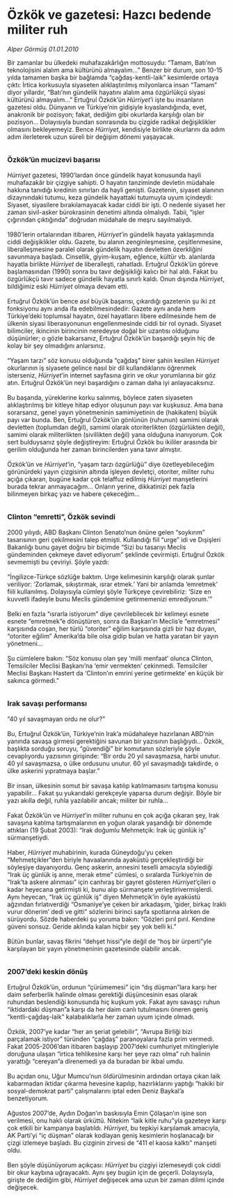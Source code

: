# Özkök ve gazetesi: Hazcı bedende militer ruh

*Alper Görmüş 01.01.2010*

<div class="yazi">Bir zamanlar bu ülkedeki muhafazakârlığın mottosuydu: “Tamam, Batı’nın teknolojisini alalım ama kültürünü almayalım...” Benzer bir durum, son 10-15 yılda tamamen başka bir bağlamda “çağdaş-kentli-laik” kesimlerde ortaya çıktı: İrtica korkusuyla siyaseten alıklaştırılmış milyonlarca insan “Tamam” diyor yıllardır, “Batı’nın gündelik hayatını alalım ama özgürlükçü siyasi kültürünü almayalım...” Ertuğrul Özkök’ün <i>Hürriyet</i>’i işte bu insanların gazetesi oldu. Dünyanın ve Türkiye’nin gidişiyle kıyaslandığında, evet, anakronik bir pozisyon; fakat, dediğim gibi okurlarda karşılığı olan bir pozisyon... Dolayısıyla bundan sonrasında bu çizgide radikal değişiklikler olmasını bekleyemeyiz. Bence <i>Hürriyet</i>, kendisiyle birlikte okurlarını da adım adım ilerleterek uzun süreli bir değişim dönemi yaşayacak. <b><br/><br/><br/><font size="3">Özkök’ün mucizevi başarısı</font></b><i> <br/><br/>Hürriyet</i> gazetesi, 1990’lardan önce gündelik hayat konusunda hayli muhafazakâr bir çizgiye sahipti. O hayatın tanziminde devletin müdahale hakkına tanıdığı kredinin sınırları da hayli genişti. Gazetenin, siyaset alanının dizaynındaki tutumu, keza gündelik hayattaki tutumuyla uyum içindeydi: Siyaset, siyasilere bırakılamayacak kadar ciddi bir işti. O nedenle siyaset her zaman sivil-asker bürokrasinin denetimi altında olmalıydı. Tabii, “işler çığırından çıktığında” doğrudan müdahale de meşru sayılmalıydı. <br/><br/>1980’lerin ortalarından itibaren, <i>Hürriyet</i>’in gündelik hayata yaklaşımında ciddi değişiklikler oldu. Gazete, bu alanın zenginleşmesine, çeşitlenmesine, liberalleşmesine paralel olarak gündelik hayatın devletten özerkliğini savunmaya başladı. Cinsellik, giyim-kuşam, eğlence, kültür vb. alanlarda hayatla birlikte <i>Hürriyet </i>de liberalleşti, rahatladı. Ertuğrul Özkök’ün göreve başlamasından (1990) sonra bu tavır değişikliği kalıcı bir hal aldı. Fakat bu özgürlükçü tavır sadece gündelik hayatla sınırlı kaldı. Onun dışında <i>Hürriyet</i>, bildiğimiz eski <i>Hürriyet </i>olmaya devam etti. <br/><br/>Ertuğrul Özkök’ün bence asıl büyük başarısı, çıkardığı gazetenin şu iki zıt fonksiyonu aynı anda ifa edebilmesindedir: Gazete aynı anda hem Türkiye’deki toplumsal hayatın, özel hayatların libere edilmesinde hem de ülkenin siyasi liberasyonunun engellenmesinde ciddi bir rol oynadı. Siyaset bilimciler, ikincinin birincinin neredeyse doğal bir uzantısı olduğunu düşünürler; o gözle bakarsanız, Ertuğrul Özkök’ün başardığı şeyin hiç de kolay bir şey olmadığını anlarsınız. <br/><br/>“Yaşam tarzı” söz konusu olduğunda “çağdaş” birer şahin kesilen <i>Hürriyet </i>okurlarının iş siyasete gelince nasıl bir dil kullandıklarını öğrenmek isterseniz, <i>Hürriyet</i>’in internet sayfasına girin ve okur yorumlarına bir göz atın. Ertuğrul Özkök’ün neyi başardığını o zaman daha iyi anlayacaksınız. <br/><br/>Bu başarıda, yüreklerine korku salınmış, böylece zaten siyaseten alıklaştırılmış bir kitleye hitap ediyor oluşunun payı var kuşkusuz. Ama bana sorarsanız, genel yayın yönetmeninin samimiyetinin de (hakikaten) büyük payı var bunda. Ben, Ertuğrul Özkök’ün gönlünün (ruhunun) samimi olarak devletten (toplumdan değil), samimi olarak otoriterlikten (özgürlükten değil), samimi olarak militerlikten (sivillikten değil) yana olduğuna inanıyorum. Çok sert bulduysanız şöyle değiştireyim: Ertuğrul Özkök bu ikililer arasında bir gerilim olduğunda her zaman birincilerden yana tavır almıştır. <br/><br/>Özkök’ün ve <i>Hürriyet</i>’in, “yaşam tarzı özgürlüğü” diye özetleyebileceğim görünürdeki yayın çizgisinin altında işleyen devletçi, otoriter, militer ruhu açığa çıkaran, bugüne kadar çok telaffuz edilmiş <i>Hürriyet</i> manşetlerini burada tekrar anmayacağım... Onların yerine, dikkatinizi pek fazla bilinmeyen birkaç yazı ve habere çekeceğim...<b> <br/><br/><br/><font size="3">Clinton “emretti”, Özkök sevindi</font></b> <br/><br/>2000 yılıydı, ABD Başkanı Clinton Senato’nun önüne gelen “soykırım” tasarısının geri çekilmesini talep etmişti. Kullandığı fiil “urge” idi ve Dışişleri Bakanlığı bunu gayet doğru bir biçimde “Sizi bu tasarıyı Meclis gündeminden çekmeye davet ediyorum” şeklinde çevirmişti. Ertuğrul Özkök sevmemişti bu çeviriyi. Şöyle yazdı: <br/><br/>“İngilizce-Türkçe sözlüğe baktım. Urge kelimesinin karşılığı olarak şunlar veriliyor: ‘Zorlamak, sıkıştırmak, ısrar etmek.’ Yani bir anlamda ‘emretmek’ fiili kullanılmış. Dolayısıyla cümleyi şöyle Türkçeye çevirebiliriz: ‘Size en kuvvetli ifadeyle bunu Meclis gündemine getirmemenizi emrediyorum.’” <br/><br/>Belki en fazla “ısrarla istiyorum” diye çevrilebilecek bir kelimeyi esnete esnete “emretmek”e dönüştüren, sonra da Başkan’ın Meclis’e “emretmesi” karşısında coşan, her türlü “otoriter” eğilim karşısında gizli bir haz duyan, “otoriter eğilim” Amerika’da bile olsa gidip bulan ve hatta yaratan bir yayın yönetmeni... <br/><br/>Şu cümlelere bakın: “Söz konusu olan şey ‘milli menfaat’ olunca Clinton, Temsilciler Meclisi Başkanı’na ‘emir vermekten’ çekinmedi. Temsilciler Meclisi Başkanı Hastert da ‘Clinton’ın emrini yerine getirmekte’ en küçük bir sakınca görmedi.” <b><br/><br/><br/><font size="3">Irak savaşı performansı</font></b> <br/><br/>“40 yıl savaşmayan ordu ne olur?” <br/><br/>Bu, Ertuğrul Özkök’ün, Türkiye’nin Irak’a müdahaleye hazırlanan ABD’nin yanında savaşa girmesi gerektiğini savunan bir yazısının başlığıydı... Özkök, başlıkta sorduğu soruyu, “güvendiği” bir komutanın sözleriyle şöyle cevaplıyordu yazısının girişinde: “Bir ordu 20 yıl savaşmazsa, harbi unutur. 40 yıl savaşmazsa, o ülke ordusunu unutur. 60 yıl savaşmadığı takdirde, o ülke askerini yıpratmaya başlar.” <br/><br/>Bir insan, ülkesinin somut bir savaşa katılıp katılmamasını tartışma konusu yapabilir... Fakat şu yukarıdaki gerekçeyle yaparsa durum değişir. Böyle bir yazı akılla değil, ruhla yazılabilir ancak; militer bir ruhla... <br/><br/>Fakat Özkök’ün ve <i>Hürriyet</i>’in militer ruhunu en çok açığa çıkaran şey, Irak savaşına katılma tartışmalarının en yoğun olarak yaşandığı bir dönemde attıkları (19 Şubat 2003): “Irak doğumlu Mehmetçik: Irak üç günlük iş” sürmanşetiydi. <br/><br/>Haber, <i>Hürriyet</i> muhabirinin, kurada Güneydoğu’yu çeken “Mehmetçikler”den biriyle havaalanında ayaküstü gerçekleştirdiği bir söyleşiye dayanıyordu. Genç askerin, annesini teselli amacıyla söylediği “Irak üç günlük iş anne, merak etme” cümlesi, o sıralarda Türkiye’nin de “Irak’ta askere alınması” için canhıraş bir gayret gösteren <i>Hürriyet</i>’çileri o kadar heyecana getirmişti ki, bunu alıp sürmanşete yerleştirivermişlerdi. Aynı heyecan, “Irak üç günlük iş” diyen Mehmetçik’in öyle ayaküstü ağzından fırlatıverdiği “Osmaniye’ye çeken bir arkadaşım, ‘gider, birkaç Iraklı vurur dönerim’ dedi ve gitti” sözlerini birinci sayfa spotlarına alırken de sürüyordu. Sözde haberdeki şu yoruma bakın: “Gözleri pırıl pırıl. Kendine güveni sonsuz. Geride aklında kalan hiçbir şey yok belli ki.” <br/><br/>Bütün bunlar, savaş fikrini “dehşet hissi”yle değil de “hoş bir ürperti”yle karşılayan bir yayın yönetmeninin gazetesinde olabilir ancak.<b> <br/><br/><br/><font size="3">2007’deki keskin dönüş</font></b><font size="3"> <br/></font><br/>Ertuğrul Özkök’ün, ordunun “çürümemesi” için “dış düşman”lara karşı her daim seferberlik halinde olması gerektiği düşüncesinin esas olarak ruhundan beslendiği konusunda hiç kuşkum yok. Fakat aynı savaşçı ruhun “iktidardaki düşman”a karşı da her daim canlı tutulmasını öneren geniş “kentli-çağdaş-laik” kalabalıklarla her zaman uyum içinde olmadı. <br/><br/>Özkök, 2007’ye kadar “her an şeriat gelebilir”, “Avrupa Birliği bizi parçalamak istiyor” türünden “çağdaş” paranoyalara fazla prim vermedi. Fakat 2005-2006’dan itibaren başlayıp 2007’deki cumhuriyet mitingleriyle doruğuna ulaşan “irtica tehlikesine karşı her şeye razı olma” ruh halinin yarattığı “cereyan”a direnemedi ya da buradan bir ikbal umdu. <br/><br/>Bu açıdan onu, Uğur Mumcu’nun öldürülmesinin ardından ortaya çıkan laik kabarmadan iktidar çıkarma hevesine kapılıp, hazırlıklarını yaptığı “hakiki bir sosyal-demokrat parti” çalışmalarını iptal eden Deniz Baykal’a benzetiyorum. <br/><br/>Ağustos 2007’de, Aydın Doğan’ın baskısıyla Emin Çölaşan’ın işine son verilmesi, onu haklı olarak ürküttü. Nitekim “laik kitle ruhu”yla gazeteye karşı çok etkili bir kampanya başlatıldı. <i>Hürriyet</i>, bu tepkiyi karşılamak amacıyla, AK Parti’yi “iç düşman” olarak kodlayan geniş kesimlerin hoşlanacağı bir çizgi izlemeye başladı. Bu çizginin zirvesi de “411 el kaosa kalktı” manşeti oldu. <br/><br/>Ben şöyle düşünüyorum açıkçası: <i>Hürriyet</i> bu çizgiyi izlemeseydi çok ciddi bir okur kaybına uğrayacaktı. Aynı şey bugün için de geçerli. Dolayısıyla, girişte de dediğim gibi, <i>Hürriyet</i> değişecek ama uzun bir zaman dilimi içinde değişecek.
              </div>
